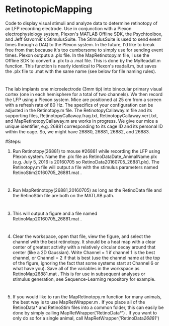 # RetinotopicMapping
Code to display visual stimuli and analyze data to determine retinotopy of an LFP recording electrode. Use in conjunction with a Plexon electrophysiology system, Plexon's MATLAB Offline SDK, the Psychtoolbox, and Jeff Gavornik's StimulusSuite. The StimulusSuite is used to send event times through a DAQ to the Plexon system. In the future, I'd like to break free from that because it's too cumbersome to simply use for sending event times. Plexon outputs a .plx file.  In the MapRetinotopy.m file, I use the Offline SDK to convert a .plx to a .mat file.  This is done by the MyReadall.m function.  This function is nearly identical to Plexon's readall.m, but saves the .plx file to .mat with the same name (see below for file naming rules).
# 
The lab implants one microelectrode (3mm tip) into binocular primary visual cortex (one in each hemisphere for a total of two channels).  We then record the LFP using a Plexon system. Mice are positioned at 25 cm from a screen with a refresh rate of 80 Hz.  The specifics of your configuration can be adjusted in the Retinotopy.m file. The RetinotopyCallaway.m file and its supporting files, RetinotopyCallaway.frag.txt, RetinotopyCallaway.vert.txt, and MapRetinotopyCallaway.m are works in progress. We give our mice a unique identifier, e.g. 26881 corresponding to its cage ID and its personal ID within the cage.  So, we might have 26880, 26881, 26882, and 26883. 

#Steps:
1) Run Retinotopy(26881) to mouse #26881 while recording the LFP using Plexon system. Name the .plx file as RetinoDataDate_AnimalName.plx (e.g. July 5, 2016 is 20160705 so RetinoData20160705_26881.plx). The Retinotopy.m file will output a file with the stimulus parameters named RetinoStim20160705_26881.mat .
#
2) Run MapRetinotopy(26881,20160705) as long as the RetinoData file and the RetinoStim file are both on the MATLAB path.
#
3) This will output a figure and a file named RetinoMap20160705_26881.mat . 
#
4) Clear the workspace, open that file, view the figure, and select the channel with the best retinotopy. It should be a heat map with a clear center of greatest activity with a relatively circular decay around that center (like a 2D Gaussian). Write Channel = 1 if channel 1 is the best channel, or Channel = 2 if that is best (use the channel name at the top of the figure, ignoring the fact that some systems start at Channel 6 or what have you). Save all of the variables in the workspace as RetinoMap26881.mat . This is for use in subsequent analyses or stimulus generation, see Sequence-Learning repository for example.
#
5) If you would like to run the MapRetinotopy.m function for many animals, the best way is to use MapRetWrapper.m .  If you place all of the RetinoData* and RetinoStim files into a common folder, this can easily be done by simply calling MapRetWrapper('RetinoData*') .  If you want to only do so for a single animal, call MapRetWrapper('RetinoData*26881*') 

